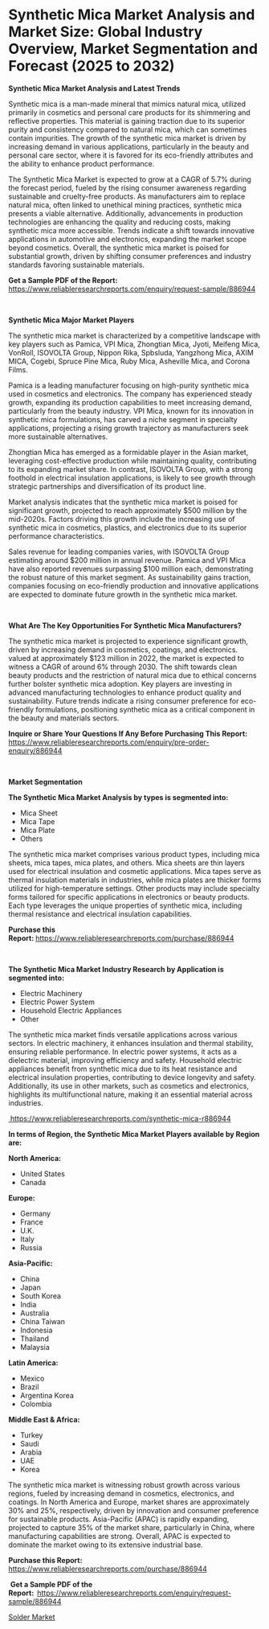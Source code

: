 <p><h1>Synthetic Mica Market Analysis and Market Size: Global Industry Overview, Market Segmentation and Forecast (2025 to 2032)</h1></p><p><strong>Synthetic Mica Market Analysis and Latest Trends</strong></p>
<p><p>Synthetic mica is a man-made mineral that mimics natural mica, utilized primarily in cosmetics and personal care products for its shimmering and reflective properties. This material is gaining traction due to its superior purity and consistency compared to natural mica, which can sometimes contain impurities. The growth of the synthetic mica market is driven by increasing demand in various applications, particularly in the beauty and personal care sector, where it is favored for its eco-friendly attributes and the ability to enhance product performance.</p><p>The Synthetic Mica Market is expected to grow at a CAGR of 5.7% during the forecast period, fueled by the rising consumer awareness regarding sustainable and cruelty-free products. As manufacturers aim to replace natural mica, often linked to unethical mining practices, synthetic mica presents a viable alternative. Additionally, advancements in production technologies are enhancing the quality and reducing costs, making synthetic mica more accessible. Trends indicate a shift towards innovative applications in automotive and electronics, expanding the market scope beyond cosmetics. Overall, the synthetic mica market is poised for substantial growth, driven by shifting consumer preferences and industry standards favoring sustainable materials.</p></p>
<p><strong>Get a Sample PDF of the Report:&nbsp;</strong> <a href="https://www.reliableresearchreports.com/enquiry/request-sample/886944?utm_campaign=3262&utm_medium=2&utm_source=Github&utm_content=ia&utm_term=31032025&utm_id=synthetic-mica">https://www.reliableresearchreports.com/enquiry/request-sample/886944</a></p>
<p>&nbsp;</p>
<p><strong>Synthetic Mica Major Market Players</strong></p>
<p><p>The synthetic mica market is characterized by a competitive landscape with key players such as Pamica, VPI Mica, Zhongtian Mica, Jyoti, Meifeng Mica, VonRoll, ISOVOLTA Group, Nippon Rika, Spbsluda, Yangzhong Mica, AXIM MICA, Cogebi, Spruce Pine Mica, Ruby Mica, Asheville Mica, and Corona Films. </p><p>Pamica is a leading manufacturer focusing on high-purity synthetic mica used in cosmetics and electronics. The company has experienced steady growth, expanding its production capabilities to meet increasing demand, particularly from the beauty industry. VPI Mica, known for its innovation in synthetic mica formulations, has carved a niche segment in specialty applications, projecting a rising growth trajectory as manufacturers seek more sustainable alternatives.</p><p>Zhongtian Mica has emerged as a formidable player in the Asian market, leveraging cost-effective production while maintaining quality, contributing to its expanding market share. In contrast, ISOVOLTA Group, with a strong foothold in electrical insulation applications, is likely to see growth through strategic partnerships and diversification of its product line.</p><p>Market analysis indicates that the synthetic mica market is poised for significant growth, projected to reach approximately $500 million by the mid-2020s. Factors driving this growth include the increasing use of synthetic mica in cosmetics, plastics, and electronics due to its superior performance characteristics.</p><p>Sales revenue for leading companies varies, with ISOVOLTA Group estimating around $200 million in annual revenue. Pamica and VPI Mica have also reported revenues surpassing $100 million each, demonstrating the robust nature of this market segment. As sustainability gains traction, companies focusing on eco-friendly production and innovative applications are expected to dominate future growth in the synthetic mica market.</p></p>
<p>&nbsp;</p>
<p><strong>What Are The Key Opportunities For Synthetic Mica Manufacturers?</strong></p>
<p><p>The synthetic mica market is projected to experience significant growth, driven by increasing demand in cosmetics, coatings, and electronics. valued at approximately $123 million in 2022, the market is expected to witness a CAGR of around 6% through 2030. The shift towards clean beauty products and the restriction of natural mica due to ethical concerns further bolster synthetic mica adoption. Key players are investing in advanced manufacturing technologies to enhance product quality and sustainability. Future trends indicate a rising consumer preference for eco-friendly formulations, positioning synthetic mica as a critical component in the beauty and materials sectors.</p></p>
<p><strong>Inquire or Share Your Questions If Any Before Purchasing This Report:</strong> <a href="https://www.reliableresearchreports.com/enquiry/pre-order-enquiry/886944?utm_campaign=3262&utm_medium=2&utm_source=Github&utm_content=ia&utm_term=31032025&utm_id=synthetic-mica">https://www.reliableresearchreports.com/enquiry/pre-order-enquiry/886944</a></p>
<p>&nbsp;</p>
<p><strong>Market Segmentation</strong></p>
<p><strong>The Synthetic Mica Market Analysis by types is segmented into:</strong></p>
<p><ul><li>Mica Sheet</li><li>Mica Tape</li><li>Mica Plate</li><li>Others</li></ul></p>
<p><p>The synthetic mica market comprises various product types, including mica sheets, mica tapes, mica plates, and others. Mica sheets are thin layers used for electrical insulation and cosmetic applications. Mica tapes serve as thermal insulation materials in industries, while mica plates are thicker forms utilized for high-temperature settings. Other products may include specialty forms tailored for specific applications in electronics or beauty products. Each type leverages the unique properties of synthetic mica, including thermal resistance and electrical insulation capabilities.</p></p>
<p><strong>Purchase this Report:&nbsp;</strong><a href="https://www.reliableresearchreports.com/purchase/886944?utm_campaign=3262&utm_medium=2&utm_source=Github&utm_content=ia&utm_term=31032025&utm_id=synthetic-mica">https://www.reliableresearchreports.com/purchase/886944</a></p>
<p>&nbsp;</p>
<p><strong>The Synthetic Mica Market Industry Research by Application is segmented into:</strong></p>
<p><ul><li>Electric Machinery</li><li>Electric Power System</li><li>Household Electric Appliances</li><li>Other</li></ul></p>
<p><p>The synthetic mica market finds versatile applications across various sectors. In electric machinery, it enhances insulation and thermal stability, ensuring reliable performance. In electric power systems, it acts as a dielectric material, improving efficiency and safety. Household electric appliances benefit from synthetic mica due to its heat resistance and electrical insulation properties, contributing to device longevity and safety. Additionally, its use in other markets, such as cosmetics and electronics, highlights its multifunctional nature, making it an essential material across industries.</p></p>
<p><a href="https://www.reliableresearchreports.com/synthetic-mica-r886944?utm_campaign=3262&utm_medium=2&utm_source=Github&utm_content=ia&utm_term=31032025&utm_id=synthetic-mica">&nbsp;https://www.reliableresearchreports.com/synthetic-mica-r886944</a></p>
<p><strong>In terms of Region, the Synthetic Mica Market Players available by Region are:</strong></p>
<p>
    <p> <strong> North America: </strong>
        <ul>
            <li>United States</li>
            <li>Canada</li>
        </ul>
        </p> 
    <p> <strong> Europe: </strong>
        <ul>
            <li>Germany</li>
            <li>France</li>
            <li>U.K.</li>
            <li>Italy</li>
            <li>Russia</li>
        </ul>
        </p> 
    <p> <strong> Asia-Pacific: </strong>
        <ul>
            <li>China</li>
            <li>Japan</li>
            <li>South Korea</li>
            <li>India</li>
            <li>Australia</li>
            <li>China Taiwan</li>
            <li>Indonesia</li>
            <li>Thailand</li>
            <li>Malaysia</li>
        </ul>
        </p> 
    <p> <strong> Latin America: </strong>
        <ul>
            <li>Mexico</li>
            <li>Brazil</li>
            <li>Argentina Korea</li>
            <li>Colombia</li>
        </ul>
        </p> 
    <p> <strong> Middle East & Africa: </strong>
        <ul>
            <li>Turkey</li>
            <li>Saudi</li>
            <li>Arabia</li>
            <li>UAE</li>
            <li>Korea</li>
        </ul>
    </p>
    </p>
<p><p>The synthetic mica market is witnessing robust growth across various regions, fueled by increasing demand in cosmetics, electronics, and coatings. In North America and Europe, market shares are approximately 30% and 25%, respectively, driven by innovation and consumer preference for sustainable products. Asia-Pacific (APAC) is rapidly expanding, projected to capture 35% of the market share, particularly in China, where manufacturing capabilities are strong. Overall, APAC is expected to dominate the market owing to its extensive industrial base.</p></p>
<p><strong>Purchase this Report: </strong><a href="https://www.reliableresearchreports.com/purchase/886944?utm_campaign=3262&utm_medium=2&utm_source=Github&utm_content=ia&utm_term=31032025&utm_id=synthetic-mica">https://www.reliableresearchreports.com/purchase/886944</a></p>
<p>&nbsp;<strong>Get a Sample PDF of the Report:&nbsp;&nbsp;</strong><a href="https://www.reliableresearchreports.com/enquiry/request-sample/886944?utm_campaign=3262&utm_medium=2&utm_source=Github&utm_content=ia&utm_term=31032025&utm_id=synthetic-mica">https://www.reliableresearchreports.com/enquiry/request-sample/886944</a></p>
<p><strong></strong></p>
<p><p><a href="https://github.com/kaidaloeckf7/Market-Research-Report-List-1/blob/main/solder-market.md?utm_campaign=3262&utm_medium=2&utm_source=Github&utm_content=ia&utm_term=31032025&utm_id=synthetic-mica">Solder Market</a></p></p>